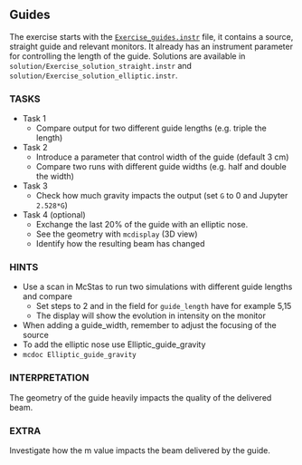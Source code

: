 ## Guides
The exercise starts with the [`Exercise_guides.instr`](Exercise_guides.instr) file, it contains a source, straight guide and relevant monitors. It already has an instrument parameter for controlling the length of the guide.
Solutions are available in `solution/Exercise_solution_straight.instr` and `solution/Exercise_solution_elliptic.instr`.

### TASKS
- Task 1
    - Compare output for two different guide lengths (e.g. triple the length)
- Task 2
    - Introduce a parameter that control width of the guide (default 3 cm)
    - Compare two runs with different guide widths (e.g. half and double the width)
- Task 3
    - Check how much gravity impacts the output (set `G` to 0 and Jupyter `2.528*G`)
- Task 4 (optional)
    - Exchange the last 20% of the guide with an elliptic nose.
    - See the geometry with `mcdisplay` (3D view)
    - Identify how the resulting beam has changed

### HINTS
* Use a scan in McStas to run two simulations with different guide lengths and compare
    * Set steps to 2 and in the field for `guide_length` have for example 5,15
    * The display will show the evolution in intensity on the monitor
* When adding a guide_width, remember to adjust the focusing of the source
* To add the elliptic nose use Elliptic_guide_gravity
* ```mcdoc Elliptic_guide_gravity```

### INTERPRETATION
The geometry of the guide heavily impacts the quality of the delivered beam.

### EXTRA
Investigate how the m value impacts the beam delivered by the guide.


